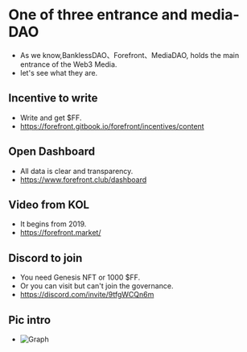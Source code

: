 # One of three entrance and media-DAO
+ As we know,BanklessDAO、Forefront、MediaDAO, holds the main entrance of the Web3 Media.
+ let's see what they are.

## Incentive to write
+ Write and get $FF.
+ https://forefront.gitbook.io/forefront/incentives/content

## Open Dashboard
+ All data is clear and transparency.
+ https://www.forefront.club/dashboard

## Video from KOL
+ It begins from 2019.
+ https://forefront.market/

## Discord to join
+ You need Genesis NFT or 1000 $FF.
+ Or you can visit but can't join the governance.
+ https://discord.com/invite/9tfgWCQn6m

## Pic intro
+ ![Graph](https://tva1.sinaimg.cn/large/008i3skNly1gxz4npvtysj31k70u0gpx.jpg)